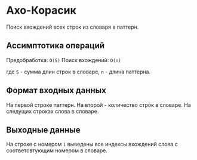 # Ахо-Корасик

Поиск вхождений всех строк из словаря в паттерн.

## Ассимптотика операций

Предобработка: `O(S)`
Поиск вхождений: `O(n)`

где `S` - сумма длин строк в словаре, `n` - длина паттерна.

## Формат входных данных

На первой строке паттерн.
На второй - количество строк в словаре.
На следущих строках слова в словаре.

## Выходные данные

На строке с номером `i` выведены все индексы вхождений слова с соответсвтующим номером в словаре.
